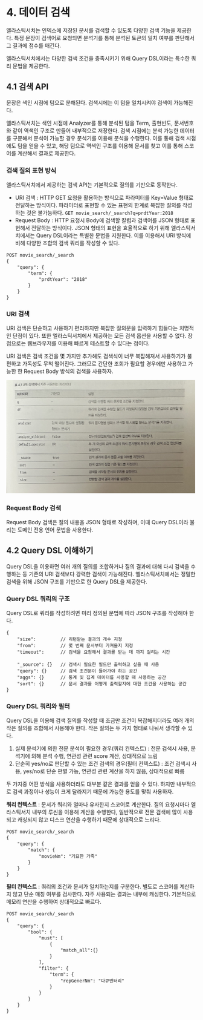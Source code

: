 # 4. 데이터 검색
엘라스틱서치는 인덱스에 저장된 문서를 검색할 수 있도록 다양한 검색 기능을 제공한다. 특정 문장이 검색어로 요청되면 분석기를 통해 분석된 토큰의 일치 여부를 판단해서 그 결과에 점수를 매긴다. 

엘라스틱서치에서는 다양한 검색 조건을 충족시키기 위해 Query DSL이라는 특수한 쿼리 문법을 제공한다.

## 4.1 검색 API
문장은 색인 시점에 텀으로 분해된다. 검색시에는 이 텀을 일치시켜야 검색이 가능해진다.

엘라스틱서치는 색인 시점에 Analyzer를 통해 분석된 텀을 Term, 출현빈도, 문서번호와 같이 역색인 구조로 만들어 내부적으로 저장한다. 검색 시점에는 분석 가능한 데이터를 구분해서 분석이 가능할 경우 분석기를 이용해 분석을 수행한다. 이를 통해 검색 시점에도 텀을 얻을 수 있고, 해당 텀으로 역색인 구조를 이용해 문서를 찾고 이를 통해 스코어를 계산해서 결과로 제공한다.

### 검색 질의 표현 방식
엘라스틱서치에서 제공하는 검색 API는 기본적으로 질의를 기반으로 동작한다. 
* URI 검색 : HTTP GET 요청을 활용하는 방식으로 파라미터를 Key=Value 형태로 전달하는 방식이다. 파라미터로 표현할 수 있는 표현의 한계로 복잡한 질의를 작성하는 것은 불가능하다. `GET movie_search/_search?q=prdtYear:2018`
* Request Body : HTTP 요청시 Body에 검색할 칼럼과 검색어를 JSON 형태로 표현해서 전달하는 방식이다. JSON 형태의 표현을 효율적으로 하기 위해 엘라스틱서치에서는 Query DSL이라는 특별한 문법을 지원한다. 이를 이용해서 URI 방식에 비해 다양한 조합의 검색 쿼리를 작성할 수 있다.

```
POST movie_search/_search
{
    "query": {
        "term": {
            "prdtYear": "2018"
        }
    }
}
```

### URI 검색
URI 검색은 단순하고 사용하기 편리하지만 복잡한 질의문을 입력하기 힘들다는 치명적인 단점이 있다. 또한 엘라스틱서치에서 제공하는 모든 검색 옵션을 사용할 수 없다. 장점으로는 웹브라우저를 이용해 빠르게 테스트할 수 있다는 점이다.

URI 검색은 검색 조건을 몇 가지만 추가해도 검색식이 너무 복잡해져서 사용하기가 불편하고 가독성도 무척 떨어진다. 그러므로 간단한 조회가 필요할 경우에만 사용하고 가능한 한 Request Body 방식의 검색을 사용하자.

<img src="img/URI검색파라미터.jpeg" width="500px">

### Request Body 검색
Request Body 검색은 질의 내용을 JSON 형태로 작성하며, 이때 Query DSL이라 불리는 도메인 전용 언어 문법을 사용한다.

## 4.2 Query DSL 이해하기
Query DSL을 이용하면 여러 개의 질의를 조합하거나 질의 결과에 대해 다시 검색을 수행하는 등 기존의 URI 검색보다 강력한 검색이 가능해진다. 엘라스틱서치에서는 정밀한 검색을 위해 JSON 구조를 기반으로 한 Query DSL을 제공한다.

### Query DSL 쿼리의 구조
Query DSL로 쿼리를 작성하려면 미리 정의된 문법에 따라 JSON 구조를 작성해야 한다.

```
{
    "size":         // 리턴받는 결과의 개수 지정
    "from":         // 몇 번째 문서부터 가져올지 지정
    "timeout":      // 검색을 요청해서 결과를 받는 데 까지 걸리는 시간
    
    "_source": {}   // 검색시 필요한 필드만 출력하고 싶을 때 사용
    "query": {}     // 검색 조건문이 들어가야 하는 공간
    "aggs": {}      // 통계 및 집계 데이터를 사용할 때 사용하는 공간
    "sort": {}      // 문서 결과를 어떻게 출력할지에 대한 조건을 사용하는 공간
}
```

### Query DSL 쿼리와 필터
Query DSL을 이용해 검색 질의를 작성할 때 조금만 조건이 복잡해지더라도 여러 개의 작은 질의를 조합해서 사용해야 한다. 작은 질의는 두 가지 형태로 나눠서 생각할 수 있다.
1. 실제 분석기에 의한 전문 분석이 필요한 경우(쿼리 컨텍스트) : 전문 검색시 사용, 분석기에 의해 분석 수행, 연관성 관련 score 계산, 상대적으로 느림
2. 단순히 yes/no로 판단할 수 있는 조건 검색의 경우(필터 컨텍스트) : 조건 검색시 사용, yes/no로 단순 판별 가능, 연관성 관련 계산을 하지 않음, 상대적으로 빠름

두 가지중 어떤 방식을 사용하더라도 대부분 같은 결과를 얻을 수 있다. 하지만 내부적으로 검색 과정이나 성능이 크게 달라지기 때문에 가능한 용도를 맞춰 사용하자.

__쿼리 컨텍스트__ : 문서가 쿼리와 얼마나 유사한지 스코어로 계산한다. 질의 요청시마다 엘라스틱서치 내부의 루씬을 이용해 계산을 수행한다, 일반적으로 전문 검색에 많이 사용되고 캐싱되지 않고 디스크 연산을 수행하기 때문에 상대적으로 느리다.
```
POST movie_search/_search
{
    "query": {
        "match": {
            "movieNm": "기묘한 가족"
        }
    }
}
```

__필터 컨텍스트__ : 쿼리의 조건과 문서가 일치하는지를 구분한다. 별도로 스코어를 계산하지 않고 단순 매칭 여부를 검사한다. 자주 사용되는 결과는 내부에 캐싱한다. 기본적으로 메모리 연산을 수행하여 상대적으로 빠르다.
```
POST movie_search/_search
{
    "query": {
        "bool": {
            "must": [
                {
                    "match_all":{}
                }
            ],
            "filter": {
                "term": {
                    "repGenerNm": "다큐멘터리"
                }
            }
        }
    }
}
```


